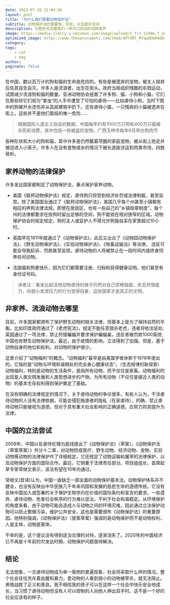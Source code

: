 ```yaml
---
date: 2023-07-26 21:04:58
layout: post
title: "为什么我们需要动物保护法"
subtitle: 动物保护法的重要性，好处，以及提升空间
description: 为那些无法像我们一样开口说话的动物发声
image: https://media-cldnry.s-nbcnews.com/image/upload/t_fit-1240w,f_auto,q_auto:best/rockcms/2022-07/220726-cat-theo-elise-ew-636p-6cd3b0.jpg
optimized_image: https://www.thesprucepets.com/thmb/APYdMl_MTqwODmH4dDqaY5q0UoE=/750x0/filters:no_upscale():max_bytes(150000):strip_icc():format(webp)/all-about-tabby-cats-552489-hero-a23a9118af8c477b914a0a1570d4f787.jpg
category:
tags:
    - cat
    - dog
author:
paginate: false
---
```


在中国，数以百万计的狗和猫的生命是危险的。有些是被遗弃的宠物，被主人抛弃后任其自生自灭。许多人是流浪者，出生在街头。政府当局组织残酷的杀戮运动，试图减少流浪狗和猫的数量。亚洲动物协会拯救了许多狗、猫、小狗和小猫，它们在那些将它们视为“害虫”的人手中遭受了可怕的虐待——比如虐待小狗，当时下图中的狗被开水烫伤并从高层建筑中扔下。还有虐待小猫，一只残疾的小猫被遗弃在街上。这些并不是他们面临的唯一危险......

>根据国际人道主义协会的数据，中国每年约有1000万只狗和400万只猫被杀死和消费，其中包括一些被盗的宠物。广西玉林市每年6月举办狗肉节

各种形状和大小的狗和猫，其中许多是仍然戴着项圈的家庭宠物，被从街上抢走并被迫进入小笼子。许多人在没有食物或水的情况下被长途跋涉运到肉类市场，四肢骨折。

## 家养动物的法律保护

许多发达国家都制定了动物保护法，重点保护家养动物。

* 美国《联邦动物保护法》规定，虐待狗只将受到经济处罚或法律制裁，甚至监禁。除了美国国会通过了《联邦动物保护法》，美国几乎每个州甚至小镇都有相应的养狗法律法规。即使在居民区，也有一些自己的“乡镇规章制度”。每个州的法律都要求在拴狗时留出足够的空间，狗不能锁在相对狭窄的区域。动物保护协会的规定规定，狗的主人或监护人不得允许狗独自呆在家里超过10小时。

* 英国早在1911年就通过了《动物保护法》，此后又出台了《动物园动物保护法》、《野生动物保护法》、《实验动物保护法》、《牲畜运输法》等法律。 违反可能会导致起诉、罚款甚至监禁。虐待动物的人将被禁止在一段时间内或终身饲养任何动物。

* 法国猫和狗更快乐，因为它们都需要注册、归档和获得健康证明。他们甚至有身份证号码。

>译者注：看来比起洼地动物虐待的猴子仍然对自己崇畅独裁，失去共情能力，向弱小发泄压力的行为觉得自豪，这些国家才是真正的文明。

## 非家养、流浪动物去哪里

目前，许多国家都颁布了保护野生动物的相关法律，但基本上是为了保持自然的平衡。比如印度政府通过了《老虎宪法》，规定不能任意猎杀老虎，违者将依法惩处;英国通过了一项法律，禁止狩猎蝙蝠并要求保护蝙蝠巢，违反者被罚款1000英镑;中国也有野生动物保护法，最近，由于疫情的影响，立法得到了加强。但是，基于动物自身的地位和权利，对动物的保护很少。

这里介绍了“动物福利”的概念。“动物福利”最早是由美国学者休斯于1976年提出的。它指的是“动物与环境和谐相处的完全身心健康状态”。（生态规律的新探索）动物福利，特别是动物的生活条件，是指所有动物，而不仅仅是家畜。动物福利的出现是人类文明发展和人类思想进步的产物，为所有动物（不仅仅是接近人类的动物）的基本生存权利得到保护奠定了基础。

在没有明确的法律规定的情况下，关于虐待动物的争论很多。有些人认为，干涉虐待动物的人没有法律依据，可能会侵犯施虐者的隐私（在家虐待）。的确，禁止虐待动物只能被视为道德，但对于具有重大社会影响的正确道德，应努力将其提升为法律。

## 中国的立法尝试

2009年，中国以反虐待伦理为底线提出了《动物保护法》（草案）。《动物保护法（草案草案）》共分十二章，对动物防疫医疗、野生动物、经济动物、宠物、实验动物等动物的法律保护作了详细规定。它还规定了动物运输和屠宰的法律保护，以及动物保护方面的国际合作。最后，它侧重于法律责任部分。项目组组长、首席起草专家常继文表示，该法有望在10年内通过。

常继文(音译)认为，中国一直缺乏一部全面的动物保护基本法。动物保护体系并不健全，也没有反映出中华民族几千年来巩固和发展的慈悲生命的道德传统。它没有反映中国加入或签署的关于保护生物学内在价值的国际条约和宣言的要求。一些遗弃、虐待动物、危害社会秩序的行为难以惩治，不利于社会和谐稳定。从环境保护的角度来看，由于动物可能会造成人与动物之间的环境灾难，因此通过立法保护动物可以防止繁殖污染，维护公共安全，这也是需要颁布《动物保护法》的重要原因。他特别强调，《动物保护法》（提案草案）强调的是动物保护而不是动物权利，人是主体，动物是客体。

不幸的是，这个提议没有得到适当合理的对待，逐渐消失了。2020年的中国经济已不再是十年前的欠发达时期，动物保护问题亟待解决。

## 结论

无法想象，一旦虐待动物成为单一案例的普遍现象，社会将采取什么样的情况。整个社会往往充斥着血腥和暴力，爱动物的人看到弱小的动物被宰杀，就无法阻止。黑暗战胜了正义和善良。我不相信我的孩子可以在这样一个社会中快乐安全地成长，当习惯了虐待动物但没有人可以控制的人向他人伸出双手时。这不是一个好的社会应该有的样子。
